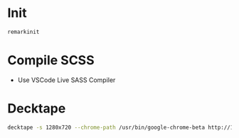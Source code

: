 # Init

```sh
remarkinit
```

# Compile SCSS

* Use VSCode Live SASS Compiler

# Decktape

```sh
decktape -s 1280x720 --chrome-path /usr/bin/google-chrome-beta http://127.0.0.1:5500/template.html template.pdf
```
